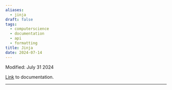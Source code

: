 ```yaml
---
aliases:
  - jinja
draft: false
tags:
  - computerscience
  - documentation
  - api
  - formatting
title: Jinja
date: 2024-07-14
---
```

Modified: July 31 2024 

[Link](https://jinja.palletsprojects.com/en/3.1.x/) to documentation.

-------------------------------------------------------------------------------


